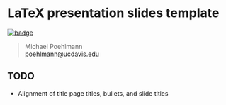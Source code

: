 # LaTeX presentation slides template

[![badge](https://badgen.net/badge/overleaf/view%20slides/green)](https://www.overleaf.com/read/ymhrcpghcsjq)
<!-- [![badge](https://badgen.net/badge/overleaf/view%20slides/3A9437)](https://www.overleaf.com/read/ymhrcpghcsjq) -->

> Michael Poehlmann<br>
> poehlmann@ucdavis.edu

## TODO
- Alignment of title page titles, bullets, and slide titles